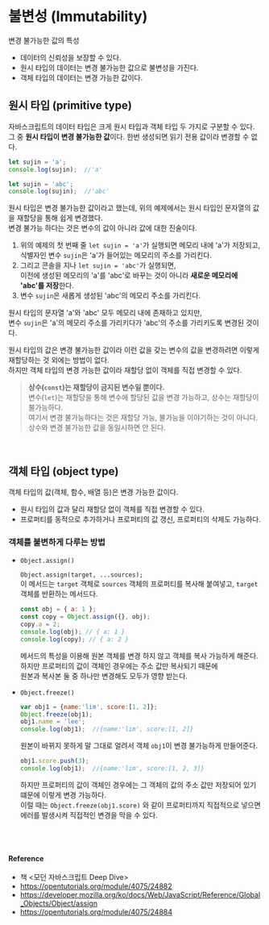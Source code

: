 # 불변성 (Immutability)
변경 불가능한 값의 특성
- 데이터의 신뢰성을 보장할 수 있다.
- 원시 타입의 데이터는 변경 불가능한 값으로 불변성을 가진다.
- 객체 타입의 데이터는 변경 가능한 값이다.


## 원시 타입 (primitive type)
자바스크립트의 데이터 타입은 크게 원시 타입과 객체 타입 두 가지로 구분할 수 있다.
<br>그 중 **원시 타입이 변경 불가능한 값**이다. 한번 생성되면 읽기 전용 값이라 변경할 수 없다.

```js
let sujin = 'a';
console.log(sujin);  //'a'

let sujin = 'abc';
console.log(sujin);  //'abc'
```
원시 타입은 변경 불가능한 값이라고 했는데, 위의 예제에서는 원시 타입인 문자열의 값을 재할당을 통해 쉽게 변경했다.
<br>변경 불가능 하다는 것은 변수의 값이 아니라 값에 대한 진술이다.

1. 위의 예제의 첫 번째 줄 `let sujin = 'a'`가 실행되면 메모리 내에 'a'가 저장되고,
<br>식별자인 변수 `sujin`은 'a'가 들어있는 메모리의 주소를 가리킨다.
2. 그리고 콘솔을 지나 `let sujin = 'abc'`가 실행되면,
<br>이전에 생성된 메모리의 'a'를 'abc'로 바꾸는 것이 아니라 **새로운 메모리에 'abc'를 저장**한다.
3. 변수 `sujin`은 새롭게 생성된 'abc'의 메모리 주소를 가리킨다.

원시 타입의 문자열 'a'와 'abc' 모두 메모리 내에 존재하고 있지만, 
<br>변수 `sujin`은 'a'의 메모리 주소를 가리키다가 'abc'의 주소를 가리키도록 변경된 것이다.

원시 타입의 값은 변경 불가능한 값이라 이런 값을 갖는 변수의 값을 변경하려면 이렇게 재할당하는 것 외에는 방법이 없다.
<br>하지만 객체 타입의 변경 가능한 값이라 재할당 없이 객체를 직접 변경할 수 있다.

> **상수(`const`)는 재할당이 금지된 변수일 뿐이다.**
> <br>변수(`let`)는 재할당을 통해 변수에 할당된 값을 변경 가능하고, 상수는 재할당이 불가능하다.
> <br>여기서 변경 불가능하다는 것은 재할당 가능, 불가능을 이야기하는 것이 아니다.
> <br>상수와 변경 불가능한 값을 동일시하면 안 된다.

<br>

## 객체 타입 (object type)
객체 타입의 값(객체, 함수, 배열 등)은 변경 가능한 값이다.
- 원시 타입의 값과 달리 재할당 없이 객체를 직접 변경할 수 있다.
- 프로퍼티를 동적으로 추가하거나 프로퍼티의 값 갱신, 프로퍼티의 삭제도 가능하다.

### 객체를 불변하게 다루는 방법
- `Object.assign()`

    `Object.assign(target, ...sources);`
    <br>이 메서드는 `target` 객체로 `sources` 객체의 프로퍼티를 복사해 붙여넣고, `target` 객체를 반환하는 메서드다.
    ```js
    const obj = { a: 1 };
    const copy = Object.assign({}, obj);
    copy.a = 2;
    console.log(obj); // { a: 1 }
    console.log(copy); // { a: 2 }
    ```
    메서드의 특성을 이용해 원본 객체를 변경 하지 않고 객체를 복사 가능하게 해준다.
    <br>하지만 프로퍼티의 값이 객체인 경우에는 주소 값만 복사되기 때문에
    <br>원본과 복사본 둘 중 하나만 변경해도 모두가 영향 받는다.

- `Object.freeze()`

    ```js
    var obj1 = {name:'lim', score:[1, 2]};
    Object.freeze(obj1);
    obj1.name = 'lee';
    console.log(obj1);  //{name:'lim', score:[1, 2]}
    ```
    원본이 바뀌지 못하게 말 그대로 얼려서 객체 `obj1`이 변경 불가능하게 만들어준다.

    ```js
    obj1.score.push(3);
    console.log(obj1);  //{name:'lim', score:[1, 2, 3]}
    ```
    하지만 프로퍼티의 값이 객체인 경우에는 그 객체의 값의 주소 값만 저장되어 있기 떄문에 이렇게 변경 가능하다.
    <br>이럴 때는 `Object.freeze(obj1.score)` 와 같이 프로퍼티까지 직접적으로 넣으면 에러를 발생시켜 직접적인 변경을 막을 수 있다.


<br><br>

#### Reference
- 책 <모던 자바스크립트 Deep Dive>
- https://opentutorials.org/module/4075/24882
- https://developer.mozilla.org/ko/docs/Web/JavaScript/Reference/Global_Objects/Object/assign
- https://opentutorials.org/module/4075/24884
